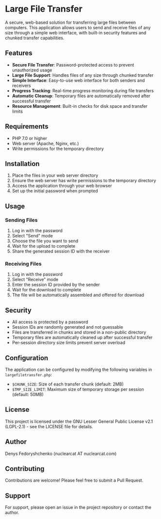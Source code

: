 # Large File Transfer

A secure, web-based solution for transferring large files between computers. This application allows users to send and receive files of any size through a simple web interface, with built-in security features and chunked transfer capabilities.

## Features

- **Secure File Transfer**: Password-protected access to prevent unauthorized usage
- **Large File Support**: Handles files of any size through chunked transfer
- **Simple Interface**: Easy-to-use web interface for both senders and receivers
- **Progress Tracking**: Real-time progress monitoring during file transfers
- **Automatic Cleanup**: Temporary files are automatically removed after successful transfer
- **Resource Management**: Built-in checks for disk space and transfer limits

## Requirements

- PHP 7.0 or higher
- Web server (Apache, Nginx, etc.)
- Write permissions for the temporary directory

## Installation

1. Place the files in your web server directory
2. Ensure the web server has write permissions to the temporary directory
3. Access the application through your web browser
4. Set up the initial password when prompted

## Usage

### Sending Files

1. Log in with the password
2. Select "Send" mode
3. Choose the file you want to send
4. Wait for the upload to complete
5. Share the generated session ID with the receiver

### Receiving Files

1. Log in with the password
2. Select "Receive" mode
3. Enter the session ID provided by the sender
4. Wait for the download to complete
5. The file will be automatically assembled and offered for download

## Security

- All access is protected by a password
- Session IDs are randomly generated and not guessable
- Files are transferred in chunks and stored in a non-public directory
- Temporary files are automatically cleaned up after successful transfer
- Per-session directory size limits prevent server overload

## Configuration

The application can be configured by modifying the following variables in `largefiletransfer.php`:

- `$CHUNK_SIZE`: Size of each transfer chunk (default: 2MB)
- `$TMP_SIZE_LIMIT`: Maximum size of temporary storage per session (default: 50MB)

## License

This project is licensed under the GNU Lesser General Public License v2.1 (LGPL-2.1) - see the LICENSE file for details.

## Author

Denys Fedoryshchenko (nuclearcat AT nuclearcat.com)

## Contributing

Contributions are welcome! Please feel free to submit a Pull Request.

## Support

For support, please open an issue in the project repository or contact the author. 